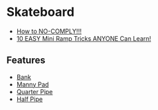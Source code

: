 # Skateboard

- [How to NO-COMPLY!!!](https://www.youtube.com/watch?v=FCtv-jQ0Qf8&t=26s)
- [10 EASY Mini Ramp Tricks ANYONE Can Learn!](https://www.youtube.com/watch?v=raS64IDlGDM)

## Features

- [Bank](https://www.google.com/search?q=skateboard+bank&sca_esv=244bdb9c0e4cb0b6&sca_upv=1&udm=2&biw=1147&bih=1294&sxsrf=ADLYWIKWAJy6cFLivWr0CV2jo6-eD2ciqA%3A1722425133503&ei=LR-qZuC0Huf_wPAP6qG3qAc&ved=0ahUKEwig_-_RldGHAxXnPxAIHerQDXUQ4dUDCBA&uact=5&oq=skateboard+bank&gs_lp=Egxnd3Mtd2l6LXNlcnAiD3NrYXRlYm9hcmQgYmFuazIEECMYJzIFEAAYgAQyBBAAGB4yBhAAGAgYHjIGEAAYCBgeMgYQABgIGB4yBhAAGAgYHjIGEAAYCBgeMgYQABgIGB4yBBAAGB5IuSBQAFjcHnADeACQAQCYAWegAdAKqgEEMTcuMbgBA8gBAPgBAZgCFaACjwuoAgrCAgoQABiABBhDGIoFwgIHECMYJxjqAsICBhAAGAUYHsICCRAAGIAEGBgYCsICBxAAGIAEGBiYAwOSBwQyMC4xoAfWfg&sclient=gws-wiz-serp)
- [Manny Pad](https://www.google.com/search?q=manny+pad&sca_esv=244bdb9c0e4cb0b6&sca_upv=1&udm=2&biw=1147&bih=1294&sxsrf=ADLYWIIweMjcfLUfVNSvIL-SxjBQ2YEI6w%3A1722425120709&ei=IB-qZtGEK4rSwPAP0uHrwQY&ved=0ahUKEwjRlOPLldGHAxUKKRAIHdLwOmgQ4dUDCBA&uact=5&oq=manny+pad&gs_lp=Egxnd3Mtd2l6LXNlcnAiCW1hbm55IHBhZDIFEAAYgAQyBRAAGIAEMgUQABiABDIFEAAYgAQyBRAAGIAEMgYQABgFGB4yBhAAGAUYHjIGEAAYBRgeMgYQABgIGB4yBhAAGAgYHkjhC1D8BFiIC3AAeACQAQCYAWOgAZEGqgECMTC4AQPIAQD4AQGYAgqgAqcGwgIEECMYJ8ICChAAGIAEGEMYigWYAwCIBgGSBwM5LjGgB5w3&sclient=gws-wiz-serp)
- [Quarter Pipe](https://www.google.com/search?q=quarter+pipe&sca_esv=244bdb9c0e4cb0b6&sca_upv=1&udm=2&biw=1147&bih=1294&sxsrf=ADLYWIKHX3IdkzDweh0Z8leEsXOQQo_4dQ%3A1722425004466&ei=rB6qZveXHLXFwPAPy_WEmA4&ved=0ahUKEwj3nayUldGHAxW1IhAIHcs6AeMQ4dUDCBA&uact=5&oq=quarter+pipe&gs_lp=Egxnd3Mtd2l6LXNlcnAiDHF1YXJ0ZXIgcGlwZTIFEAAYgAQyBRAAGIAEMgUQABiABDIFEAAYgAQyBRAAGIAEMgUQABiABDIFEAAYgAQyBRAAGIAEMgUQABiABDIFEAAYgARI_wxQAFjMC3AAeACQAQCYAY4BoAHuB6oBBDEwLjK4AQPIAQD4AQGYAgygApQIwgIEECMYJ8ICChAAGIAEGEMYigWYAwCSBwQxMC4yoAfDPA&sclient=gws-wiz-serp)
- [Half Pipe](https://www.google.com/search?q=half+pipe&sca_esv=244bdb9c0e4cb0b6&sca_upv=1&udm=2&biw=1147&bih=1294&sxsrf=ADLYWILcRY2ir8Pn4ylLOeifrJFo-n1LqQ%3A1722425064089&ei=6B6qZqaNBeyhwPAPnL6f-As&ved=0ahUKEwimoeOwldGHAxXsEBAIHRzfB78Q4dUDCBA&uact=5&oq=half+pipe&gs_lp=Egxnd3Mtd2l6LXNlcnAiCWhhbGYgcGlwZTIKEAAYgAQYQxiKBTIFEAAYgAQyBRAAGIAEMgUQABiABDIFEAAYgAQyBRAAGIAEMgUQABiABDIFEAAYgAQyBRAAGIAEMgUQABiABEiSCFAAWKsHcAB4AJABAJgBYaABvQWqAQE5uAEDyAEA-AEBmAIJoALZBcICBBAjGCeYAwCSBwM4LjGgB8k2&sclient=gws-wiz-serp)
